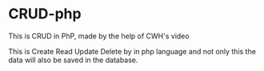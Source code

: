 # CRUD-php
This is CRUD in PhP, made by the help of CWH's video


This is Create Read Update Delete by in php language and not only this the data will also be saved in the database.
